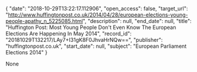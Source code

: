 {
  "date": "2018-10-29T13:22:17.112906", 
  "open_access": false, 
  "target_url": "http://www.huffingtonpost.co.uk/2014/04/28/european-elections-young-people-apathy_n_5225085.html", 
  "description": null, 
  "end_date": null, 
  "title": "Huffington Post: Most Young People Don't Even Know The European Elections Are Happening In May 2014", 
  "record_id": "20181029T132217/LAy7+I31gK8F0JhvaHrNQw==", 
  "publisher": "huffingtonpost.co.uk", 
  "start_date": null, 
  "subject": "European Parliament Elections 2014"
}

None